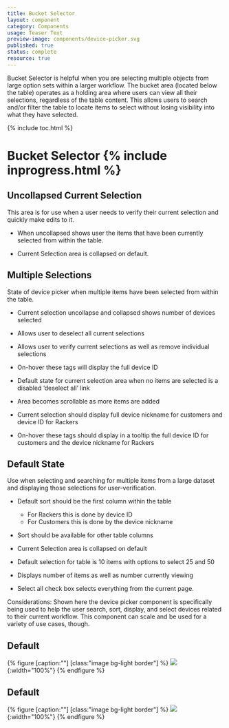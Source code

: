```yaml
---
title: Bucket Selector
layout: component
category: Components
usage: Teaser Text
preview-image: components/device-picker.svg
published: true
status: complete
resource: true
---
```


Bucket Selector is helpful when you are selecting multiple objects from large
option sets within a larger workflow. The bucket area (located below the table)
operates as a holding area where users can view all their selections,
regardless of the table content. This allows users to search and/or filter the
table to locate items to select without losing visibility into what they have
selected.

{% include toc.html %}

# Bucket Selector {% include inprogress.html %}

## Uncollapsed Current Selection

This area is for use when a user needs to verify their current selection and
quickly make edits to it.

-   When uncollapsed shows user the items that have been currently selected
  from within the table.

-   Current Selection area is collapsed on default.

## Multiple Selections

State of device picker when multiple items have been selected from within the
table.

-   Current selection uncollapse and collapsed shows number of devices selected

-   Allows user to deselect all current selections

-   Allows user to verify current selections as well as remove individual
  selections

-   On-hover these tags will display the full device ID

-   Default state for current selection area when no items are selected is a
  disabled ‘deselect all’ link

-   Area becomes scrollable as more items are added

-   Current selection should display full device nickname for customers and
  device ID for Rackers

-   On-hover these tags should display in a tooltip the full device ID for
  customers and the device nickname for Rackers

## Default State

Use when selecting and searching for multiple items from a large dataset and
displaying those selections for user-verification.

-   Default sort should be the first column within the table

    - For Rackers this is done by device ID
    - For Customers this is done by the device nickname

-   Sort should be available for other table columns

-   Current Selection area is collapsed on default

-   Default selection for table is 10 items with options to select 25 and 50

-   Displays number of items as well as number currently viewing

-   Select all check box selects everything from the current page.

Considerations: Shown here the device picker component is specifically being
used to help the user search, sort, display, and select devices related to
their current workflow. This component can scale and be used for a variety of
use cases, though.

## Default

{% figure [caption:""] [class:"image bg-light border"] %}
![](http://c1ee333499ed5f44e56a-fa12562cfe810d69bedcc36a0ac289ef.r55.cf1.rackcdn.com/img/components/device-picker.svg){:width="100%"}
{% endfigure %}

## Default
{% figure [caption:""] [class:"image bg-light border"] %}
![](http://c1ee333499ed5f44e56a-fa12562cfe810d69bedcc36a0ac289ef.r55.cf1.rackcdn.com/img/components/device-picker-selected.svg){:width="100%"}
{% endfigure %}
